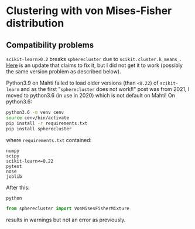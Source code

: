 # Clustering with von Mises-Fisher distribution

## Compatibility problems

``scikit-learn>0.2`` breaks ``spherecluster`` due to ``scikit.cluster.k_means_``. [Here](https://github.com/rfayat/spherecluster/tree/scikit_update) is an update that claims to fix it, but I did not get it to work (possibly the same version problem as described below).


Python3.9 on Mahti failed to load older versions (than ``<0.22``) of ``scikit-learn`` and as the first "``spherecluster`` does not work!!" post was from 2021, I moved to python3.6 (in use in 2020) which is not default on Mahti! On python3.6:

```bash
python3.6 -m venv cenv
source cenv/bin/activate
pip install -r requirements.txt
pip install spherecluster
```
where ``requirements.txt`` contained:
```
numpy
scipy
scikit-learn<=0.22
pytest
nose
joblib
```

After this:
```bash
python
```

```python
from spherecluster import VonMisesFisherMixture
```
results in warnings but not an error as previously.